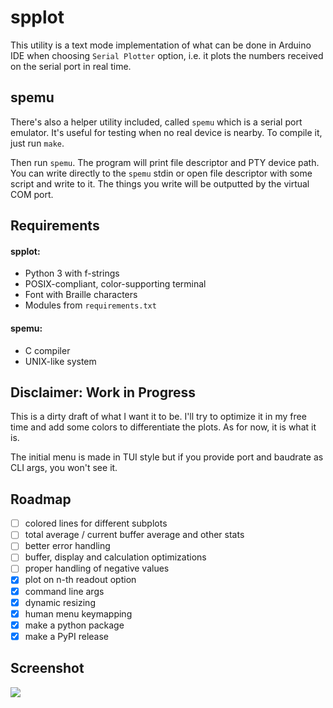 # spplot

This utility is a text mode implementation of what can be done in Arduino IDE
when choosing `Serial Plotter` option, i.e. it plots the numbers received on
the serial port in real time.

## spemu

There's also a helper utility included, called `spemu` which is a serial port
emulator. It's useful for testing when no real device is nearby.
To compile it, just run `make`.

Then run `spemu`. The program will print file descriptor and PTY device path.
You can write directly to the `spemu` stdin or open file descriptor with some
script and write to it. The things you write will be outputted by the virtual
COM port.

## Requirements

#### spplot:

* Python 3 with f-strings
* POSIX-compliant, color-supporting terminal
* Font with Braille characters
* Modules from `requirements.txt`

#### spemu:

* C compiler
* UNIX-like system

## Disclaimer: Work in Progress

This is a dirty draft of what I want it to be. I'll try to optimize it in my
free time and add some colors to differentiate the plots. As for now, it is
what it is.

The initial menu is made in TUI style but if you provide port and baudrate as
CLI args, you won't see it.

## Roadmap

- [ ] colored lines for different subplots
- [ ] total average / current buffer average and other stats
- [ ] better error handling
- [ ] buffer, display and calculation optimizations
- [ ] proper handling of negative values
- [x] plot on n-th readout option
- [x] command line args
- [x] dynamic resizing
- [x] human menu keymapping
- [x] make a python package
- [x] make a PyPI release

## Screenshot

![](https://i.imgur.com/37MfwQr.png)
